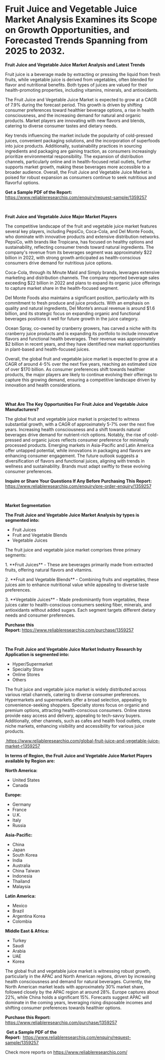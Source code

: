 <p><h1>Fruit Juice and Vegetable Juice Market Analysis Examines its Scope on Growth Opportunities, and Forecasted Trends Spanning from 2025 to 2032.</h1></p><p><strong>Fruit Juice and Vegetable Juice Market Analysis and Latest Trends</strong></p>
<p><p>Fruit juice is a beverage made by extracting or pressing the liquid from fresh fruits, while vegetable juice is derived from vegetables, often blended for flavor and nutritional benefits. Both types of juices are valued for their health-promoting properties, including vitamins, minerals, and antioxidants.</p><p>The Fruit Juice and Vegetable Juice Market is expected to grow at a CAGR of 7.9% during the forecast period. This growth is driven by shifting consumer preferences toward healthier beverage options, a rise in health consciousness, and the increasing demand for natural and organic products. Market players are innovating with new flavors and blends, catering to diverse consumer tastes and dietary needs. </p><p>Key trends influencing the market include the popularity of cold-pressed juices, convenient packaging solutions, and the incorporation of superfoods into juice products. Additionally, sustainability practices in sourcing ingredients and packaging are gaining traction, as consumers increasingly prioritize environmental responsibility. The expansion of distribution channels, particularly online and in health-focused retail outlets, further supports market growth, making these beverages more accessible to a broader audience. Overall, the Fruit Juice and Vegetable Juice Market is poised for robust expansion as consumers continue to seek nutritious and flavorful options.</p></p>
<p><strong>Get a Sample PDF of the Report:&nbsp;</strong> <a href="https://www.reliableresearchiq.com/enquiry/request-sample/1359257?utm_campaign=2463&utm_medium=2&utm_source=Github&utm_content=ia&utm_term=22032025&utm_id=fruit-juice-and-vegetable-juice">https://www.reliableresearchiq.com/enquiry/request-sample/1359257</a></p>
<p>&nbsp;</p>
<p><strong>Fruit Juice and Vegetable Juice Major Market Players</strong></p>
<p><p>The competitive landscape of the fruit and vegetable juice market features several key players, including PepsiCo, Coca-Cola, and Del Monte Foods, who dominate with innovative products and extensive distribution networks. PepsiCo, with brands like Tropicana, has focused on healthy options and sustainability, reflecting consumer trends toward natural ingredients. The company's revenue from its beverages segment was approximately $22 billion in 2022, with strong growth anticipated as health-conscious consumers drive demand for nutritious juice options.</p><p>Coca-Cola, through its Minute Maid and Simply brands, leverages extensive marketing and distribution channels. The company reported beverage sales exceeding $22 billion in 2022 and plans to expand its organic juice offerings to capture market share in the health-focused segment.</p><p>Del Monte Foods also maintains a significant position, particularly with its commitment to fresh produce and juice products. With an emphasis on quality and natural ingredients, Del Monte’s annual revenue is around $1.6 billion, and its strategic focus on expanding organic and functional beverages positions it well for future growth in the juice category.</p><p>Ocean Spray, co-owned by cranberry growers, has carved a niche with its cranberry juice products and is expanding its portfolio to include innovative flavors and functional health beverages. Their revenue was approximately $2 billion in recent years, and they have identified new market opportunities in plant-based and health-focused juices.</p><p>Overall, the global fruit and vegetable juice market is expected to grow at a CAGR of around 4-5% over the next five years, reaching an estimated size of over $170 billion. As consumer preferences shift towards healthier products, the major players are likely to continue evolving their offerings to capture this growing demand, ensuring a competitive landscape driven by innovation and health considerations.</p></p>
<p>&nbsp;</p>
<p><strong>What Are The Key Opportunities For Fruit Juice and Vegetable Juice Manufacturers?</strong></p>
<p><p>The global fruit and vegetable juice market is projected to witness substantial growth, with a CAGR of approximately 5-7% over the next five years. Increasing health consciousness and a shift towards natural beverages drive demand for nutrient-rich options. Notably, the rise of cold-pressed and organic juices reflects consumer preference for minimally processed products. Emerging markets in Asia-Pacific and Latin America offer untapped potential, while innovations in packaging and flavors are enhancing consumer engagement. The future outlook suggests a diversification of flavors and functional juices, aligning with trends in wellness and sustainability. Brands must adapt swiftly to these evolving consumer preferences.</p></p>
<p><strong>Inquire or Share Your Questions If Any Before Purchasing This Report:</strong> <a href="https://www.reliableresearchiq.com/enquiry/pre-order-enquiry/1359257?utm_campaign=2463&utm_medium=2&utm_source=Github&utm_content=ia&utm_term=22032025&utm_id=fruit-juice-and-vegetable-juice">https://www.reliableresearchiq.com/enquiry/pre-order-enquiry/1359257</a></p>
<p>&nbsp;</p>
<p><strong>Market Segmentation</strong></p>
<p><strong>The Fruit Juice and Vegetable Juice Market Analysis by types is segmented into:</strong></p>
<p><ul><li>Fruit Juices</li><li>Fruit and Vegetable Blends</li><li>Vegetable Juices</li></ul></p>
<p><p>The fruit juice and vegetable juice market comprises three primary segments: </p><p>1. **Fruit Juices** - These are beverages primarily made from extracted fruits, offering natural flavors and vitamins.</p><p>  </p><p>2. **Fruit and Vegetable Blends** - Combining fruits and vegetables, these juices aim to enhance nutritional value while appealing to diverse taste preferences.</p><p>3. **Vegetable Juices** - Made predominantly from vegetables, these juices cater to health-conscious consumers seeking fiber, minerals, and antioxidants without added sugars. Each segment targets different dietary needs and consumer preferences.</p></p>
<p><strong>Purchase this Report:&nbsp;</strong><a href="https://www.reliableresearchiq.com/purchase/1359257?utm_campaign=2463&utm_medium=2&utm_source=Github&utm_content=ia&utm_term=22032025&utm_id=fruit-juice-and-vegetable-juice">https://www.reliableresearchiq.com/purchase/1359257</a></p>
<p>&nbsp;</p>
<p><strong>The Fruit Juice and Vegetable Juice Market Industry Research by Application is segmented into:</strong></p>
<p><ul><li>Hyper/Supermarket</li><li>Specialty Store</li><li>Online Stores</li><li>Others</li></ul></p>
<p><p>The fruit juice and vegetable juice market is widely distributed across various retail channels, catering to diverse consumer preferences. Hypermarkets and supermarkets offer a broad selection, appealing to convenience-seeking shoppers. Specialty stores focus on organic and premium options, attracting health-conscious consumers. Online stores provide easy access and delivery, appealing to tech-savvy buyers. Additionally, other channels, such as cafes and health food outlets, create niche markets, enhancing visibility and accessibility for various juice products.</p></p>
<p><a href="https://www.reliableresearchiq.com/global-fruit-juice-and-vegetable-juice-market-r1359257?utm_campaign=2463&utm_medium=2&utm_source=Github&utm_content=ia&utm_term=22032025&utm_id=fruit-juice-and-vegetable-juice">&nbsp;https://www.reliableresearchiq.com/global-fruit-juice-and-vegetable-juice-market-r1359257</a></p>
<p><strong>In terms of Region, the Fruit Juice and Vegetable Juice Market Players available by Region are:</strong></p>
<p>
    <p> <strong> North America: </strong>
        <ul>
            <li>United States</li>
            <li>Canada</li>
        </ul>
        </p> 
    <p> <strong> Europe: </strong>
        <ul>
            <li>Germany</li>
            <li>France</li>
            <li>U.K.</li>
            <li>Italy</li>
            <li>Russia</li>
        </ul>
        </p> 
    <p> <strong> Asia-Pacific: </strong>
        <ul>
            <li>China</li>
            <li>Japan</li>
            <li>South Korea</li>
            <li>India</li>
            <li>Australia</li>
            <li>China Taiwan</li>
            <li>Indonesia</li>
            <li>Thailand</li>
            <li>Malaysia</li>
        </ul>
        </p> 
    <p> <strong> Latin America: </strong>
        <ul>
            <li>Mexico</li>
            <li>Brazil</li>
            <li>Argentina Korea</li>
            <li>Colombia</li>
        </ul>
        </p> 
    <p> <strong> Middle East & Africa: </strong>
        <ul>
            <li>Turkey</li>
            <li>Saudi</li>
            <li>Arabia</li>
            <li>UAE</li>
            <li>Korea</li>
        </ul>
    </p>
    </p>
<p><p>The global fruit and vegetable juice market is witnessing robust growth, particularly in the APAC and North American regions, driven by increasing health consciousness and demand for natural beverages. Currently, the North American market leads with approximately 30% market share, followed closely by the APAC region at around 28%. Europe captures about 22%, while China holds a significant 15%. Forecasts suggest APAC will dominate in the coming years, leveraging rising disposable incomes and shifting consumer preferences towards healthier options.</p></p>
<p><strong>Purchase this Report: </strong><a href="https://www.reliableresearchiq.com/purchase/1359257?utm_campaign=2463&utm_medium=2&utm_source=Github&utm_content=ia&utm_term=22032025&utm_id=fruit-juice-and-vegetable-juice">https://www.reliableresearchiq.com/purchase/1359257</a></p>
<p>&nbsp;<strong>Get a Sample PDF of the Report:&nbsp;&nbsp;</strong><a href="https://www.reliableresearchiq.com/enquiry/request-sample/1359257?utm_campaign=2463&utm_medium=2&utm_source=Github&utm_content=ia&utm_term=22032025&utm_id=fruit-juice-and-vegetable-juice">https://www.reliableresearchiq.com/enquiry/request-sample/1359257</a></p>
<p><strong></strong></p>
<p>Check more reports on <a href="https://www.reliableresearchiq.com/?utm_campaign=2463&utm_medium=2&utm_source=Github&utm_content=ia&utm_term=22032025&utm_id=fruit-juice-and-vegetable-juice">https://www.reliableresearchiq.com/</a></p>